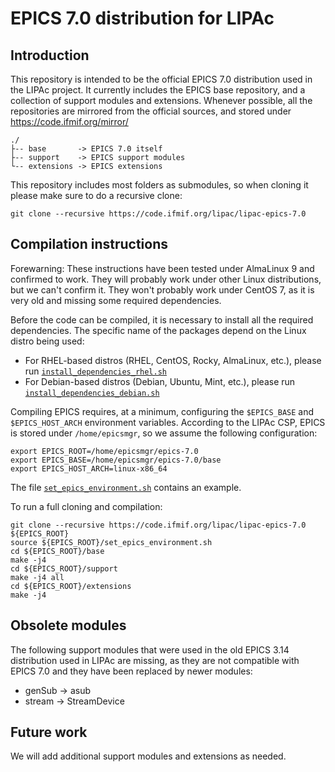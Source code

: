 # EPICS 7.0 distribution for LIPAc

## Introduction

This repository is intended to be the official EPICS 7.0 distribution used in the LIPAc project. It currently includes the EPICS base repository, and a collection of support modules and extensions. Whenever possible, all the repositories are mirrored from the official sources, and stored under https://code.ifmif.org/mirror/

    ./
    ├-- base       -> EPICS 7.0 itself
    ├-- support    -> EPICS support modules
    └-- extensions -> EPICS extensions

This repository includes most folders as submodules, so when cloning it please make sure to do a recursive clone:

    git clone --recursive https://code.ifmif.org/lipac/lipac-epics-7.0

## Compilation instructions

Forewarning: These instructions have been tested under AlmaLinux 9 and confirmed to work. They will probably work under other Linux distributions, but we can't confirm it. They won't probably work under CentOS 7, as it is very old and missing some required dependencies.

Before the code can be compiled, it is necessary to install all the required dependencies. The specific name of the packages depend on the Linux distro being used:

- For RHEL-based distros (RHEL, CentOS, Rocky, AlmaLinux, etc.), please run [`install_dependencies_rhel.sh`](install_dependencies_rhel.sh)
- For Debian-based distros (Debian, Ubuntu, Mint, etc.), please run [`install_dependencies_debian.sh`](install_dependencies_debian.sh)

Compiling EPICS requires, at a minimum, configuring the `$EPICS_BASE` and `$EPICS_HOST_ARCH` environment variables. According to the LIPAc CSP, EPICS is stored under `/home/epicsmgr`, so we assume the following configuration:

    export EPICS_ROOT=/home/epicsmgr/epics-7.0
    export EPICS_BASE=/home/epicsmgr/epics-7.0/base
    export EPICS_HOST_ARCH=linux-x86_64

The file [`set_epics_environment.sh`](set_epics_environment.sh) contains an example.

To run a full cloning and compilation:

    git clone --recursive https://code.ifmif.org/lipac/lipac-epics-7.0 ${EPICS_ROOT}
    source ${EPICS_ROOT}/set_epics_environment.sh
    cd ${EPICS_ROOT}/base
    make -j4
    cd ${EPICS_ROOT}/support
    make -j4 all
    cd ${EPICS_ROOT}/extensions
    make -j4

## Obsolete modules

The following support modules that were used in the old EPICS 3.14 distribution used in LIPAc are missing, as they are not compatible with EPICS 7.0 and they have been replaced by newer modules:

- genSub -> asub
- stream -> StreamDevice

## Future work

We will add additional support modules and extensions as needed. 
